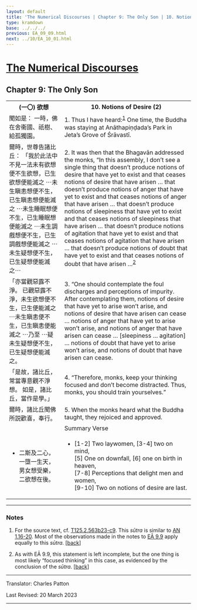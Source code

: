 ```yaml
---
layout: default
title: 'The Numerical Discourses | Chapter 9: The Only Son | 10. Notions of Desire (2)'
type: kramdown
base: ../../../
previous: EA_09_09.html
next: ../10/EA_10_01.html
---
```


<h1><a href='../index.html'>The Numerical Discourses</a></h1>
<h2>Chapter 9: The Only Son</h2>

<table class="trans">
  <th class='ch'>(一〇) 欲想</th>
  <th class='en'>10. Notions of Desire (2)</th>
  <tr>
    <td class='ch' title='T125.2.563b23'>聞如是： 一時，佛在舍衞國、祇樹、給孤獨園。</td>
    <td id='p1'>1. Thus I have heard:<sup id="ref1"><a href="#n1">1</a></sup> One time, the Buddha was staying at Anāthapiṇḍada’s Park in Jeta’s Grove of Śrāvastī.</td>
  </tr>
  <tr>
    <td class='ch' title='T125.2.563b24'>爾時，世尊告諸比丘： 「我於此法中不見一法未有欲想便不生欲想，已生欲想便能滅之 ⋯未生瞋恚想便不生，已生瞋恚想便能滅之 ⋯未生睡眠想便不生，已生睡眠想便能滅之 ⋯未生調戲想便不生，已生調戲想便能滅之 ⋯未生疑想便不生，已生疑想便能滅之⋯</td>
    <td id='p2'>2. It was then that the Bhagavān addressed the monks, “In this assembly, I don’t see a single thing that doesn’t produce notions of desire that have yet to exist and that ceases notions of desire that have arisen  … that doesn’t produce notions of anger that have yet to exist and that ceases notions of anger that have arisen  … that doesn’t produce notions of sleepiness that have yet to exist and that ceases notions of sleepiness that have arisen  … that doesn’t produce notions of agitation that have yet to exist and that ceases notions of agitation that have arisen  … that doesn’t produce notions of doubt that have yet to exist and that ceases notions of doubt that have arisen …<sup id="ref2"><a href="#n2">2</a></sup></td>
  </tr>
  <tr>
    <td class='ch' title='T125.2.563c1'>「亦當觀惡露不淨。 已觀惡露不淨，未生欲想便不生，已生便能滅之 ⋯未生瞋恚便不生，已生瞋恚便能滅之 ⋯乃至 ⋯疑未生疑想便不生，已生疑想便能滅之。</td>
    <td id='p3'>3. “One should contemplate the foul discharges and perceptions of impurity. After contemplating them, notions of desire that have yet to arise won’t arise, and notions of desire that have arisen can cease … notions of anger that have yet to arise won’t arise, and notions of anger that have arisen can cease … [sleepiness … agitation] … notions of doubt that have yet to arise won’t arise, and notions of doubt that have arisen can cease.</td>
  </tr>
  <tr>
    <td class='ch' title='T125.2.563c5'>「是故，諸比丘，常當專意觀不淨想。 如是，諸比丘，當作是學。」</td>
    <td id='p4'>4. “Therefore, monks, keep your thinking focused and don’t become distracted. Thus, monks, you should train yourselves.”</td>
  </tr>
  <tr>
    <td class='ch' title='T125.2.563c6'>爾時，諸比丘聞佛所説歡喜，奉行。</td>
    <td id='p5'>5. When the monks heard what the Buddha taught, they rejoiced and approved.</td>
  </tr>
<tr>
  <td class='ch' title='t125.2.563c8'></td>
  <td class='subheading'>Summary Verse</td>
</tr>
<tr>
  <td title='T125.2.563c8'><ul class='verse'>
    <li class='ch'>二斯及二心，<br/>
    一墮一生天，<br/>
    男女想受樂，<br/>
    二欲想在後。</li>
  </ul></td>
  <td><ul class='verse'>
    <li>[1-2] Two laywomen, [3-4] two on mind,<br/>
    [5] One on downfall, [6] one on birth in heaven,<br/>
    [7-8] Perceptions that delight men and women,<br/>
    [9-10] Two on notions of desire are last.</li>
  </ul></td>
</tr>
</table>

<hr/>

<h3 id="notes">Notes</h3>

<ol class="notes-list">
<li id="n1"><p>For the source text, cf. <a href="https://cbetaonline.dila.edu.tw/zh/T02n0125_p0563b23" target="_blank">T125.2.563b23-c9</a>. This <em>sūtra</em> is similar to <a href="https://www.suttacentral.net/an1.11-20" target="_blank">AN 1.16-20</a>. Most of the observations made in the notes to <a href="EA_09_09.html#n1" target="_blank">EĀ 9.9</a> apply equally to this <em>sūtra</em>. [<a href="#ref1">back</a>]</p></li>
<li id="n2"><p>As with EĀ 9.9, this statement is left incomplete, but the one thing is most likely “focused thinking” in this case, as evidenced by the conclusion of the <em>sūtra</em>. [<a href="#ref2">back</a>]</p></li>
</ol>
<hr/>

<p class="translator">Translator: Charles Patton</p>
<p class='revised'>Last Revised: 20 March 2023</p>

<hr/>